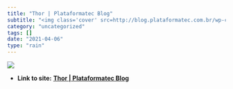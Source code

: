 ```yaml
---
title: "Thor | Plataformatec Blog"
subtitle: "<img class='cover' src=http://blog.plataformatec.com.br/wp-content/themes/ptec/assets/opengraph.png>"
category: "uncategorized"
tags: []
date: "2021-04-06"
type: "rain"
---
```

<img class="cover" src=http://blog.plataformatec.com.br/wp-content/themes/ptec/assets/opengraph.png>


* **Link to site:** **[Thor | Plataformatec Blog](http://blog.plataformatec.com.br/tag/thor)**